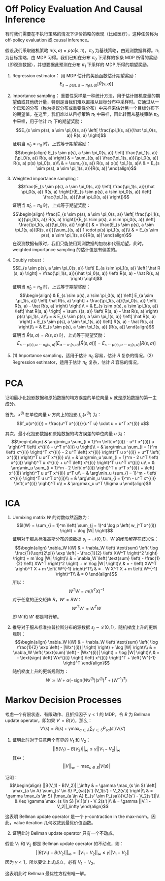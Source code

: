 # Off Policy Evaluation And Causal Inference
有时我们需要在不执行策略的情况下评价策略的表现（比如医疗），这种任务称为 off-policy evaluation 或 causal inference。

假设我们采取随机策略 $\pi(s, a) = p(a | s, \pi)$。$\pi_0$ 为基线策略，由观测数据算得。$\pi_1$ 为目标策略，由 MDP 习得。我们已知在分布 $\pi_0$ 下采样的多条 MDP 所得的奖励（即观测数据），并想要据此预测在分布 $\pi_1$ 下采样的 MDP 所得的期望奖励。

1. Regression estimator：
用 MDP 估计的奖励函数估计期望奖励：
$$E_{s \sim p(s), a \sim \pi_1(s, a)} \left[ \hat R(s, a) \right]$$

2. Importance sampling：
重要性采样是一种统计方法，用于估计随机变量的期望值或其他统计量，特别是当我们难以直接从目标分布中采样时。它通过从一个已知的分布（称为提议分布或重要性分布）中采样来估计另一个目标分布下的期望值。在这里，我们难以从目标策略 $\pi_1$ 中采样，因此转而从基线策略 $\pi_0$ 中采样，用于估计 $\pi_1$ 下的期望奖励：
$$E_{s \sim p(s), a \sim \pi_0(s, a)} \left[ \frac{\pi_1(s, a)}{\hat \pi_0(s, a)} R(s, a) \right]$$
证明当 $\hat \pi_0 = \pi_0$ 时，上式等于期望奖励：
$$\begin{align}
E_{s \sim p(s), a \sim \pi_0(s, a)} \left[ \frac{\pi_1(s, a)}{\pi_0(s, a)} R(s, a) \right] & = \sum_{(s, a)} \frac{\pi_1(s, a)}{\pi_0(s, a)} R(s, a) p(s) \pi_0(s, a)\\
& = \sum_{(s, a)} R(s, a) p(s) \pi_1(s, a)\\
& = E_{s \sim p(s), a \sim \pi_1(s, a)}[R(s, a)]
\end{align}$$

3. Weighted importance sampling：
$$\frac{E_{s \sim p(s), a \sim \pi_0(s, a)} \left[ \frac{\pi_1(s, a)}{\hat \pi_0(s, a)} R(s, a) \right]}{E_{s \sim p(s), a \sim \pi_0(s, a)} \left[ \frac{\pi_1(s, a)}{\hat \pi_0(s, a)} \right]}$$
证明当 $\hat \pi_0 = \pi_0$ 时，上式等于期望奖励：
$$\begin{align}
\frac{E_{s \sim p(s), a \sim \pi_0(s, a)} \left[ \frac{\pi_1(s, a)}{\pi_0(s, a)} R(s, a) \right]}{E_{s \sim p(s), a \sim \pi_0(s, a)} \left[ \frac{\pi_1(s, a)}{\pi_0(s, a)} \right]} & = \frac{E_{s \sim p(s), a \sim \pi_1(s, a)}[R(s, a)]}{\sum_{(s, a)} 1 \cdot p(s) \pi_1(s, a)}\\
& = E_{s \sim p(s), a \sim \pi_1(s, a)}[R(s, a)]
\end{align}$$
在观测数据有限时，我们只能使用观测数据的加权和代替期望，此时，weighted importance sampling 的估计值是有偏差的。

4. Doubly robust：
$$E_{s \sim p(s), a \sim \pi_0(s, a)} \left[ E_{a \sim \pi_1(s, a)} \left[ \hat R (s, a) \right] + \frac{\pi_1(s, a)}{\hat \pi_0(s, a)} \left( R(s, a) - \hat R(s, a) \right) \right]$$
证明当 $\hat \pi_0 = \pi_0$ 时，上式等于期望奖励：
$$\begin{align}
& E_{s \sim p(s), a \sim \pi_0(s, a)} \left[ E_{a \sim \pi_1(s, a)} \left[ \hat R(s, a) \right] + \frac{\pi_1(s, a)}{\pi_0(s, a)} \left( R(s, a) - \hat R(s, a) \right) \right]\\ 
= & E_{s \sim p(s), a \sim \pi_1(s, a)} \left[ \hat R(s, a) \right] + \sum_{(s, a)} \left( R(s, a) - \hat R(s, a) \right) p(s) \pi_1(s, a)\\
= & E_{s \sim p(s), a \sim \pi_1(s, a)} \left[ \hat R(s, a) \right] + E_{s \sim p(s), a \sim \pi_1(s, a)} \left[ R(s, a) - \hat R(s, a) \right]\\
= & E_{s \sim p(s), a \sim \pi_1(s, a)} [R(s, a)]
\end{align}$$
证明当 $\hat R(s, a) = R(s, a)$ 时，上式等于期望奖励：
$$E_{s \sim p(s), a \sim \pi_0(s, a)} \left[ E_{a \sim \pi_1(s, a)} \left[ \hat R (s, a) \right] \right] = E_{s \sim p(s), a \sim \pi_1(s, a)} [R(s, a)]$$

5. (1) Importance sampling，适用于估计 $\pi_0$ 容易，估计 $R$ 复杂的情况。(2) Regression estimator，适用于估计 $\pi_0$ 复杂，估计 $R$ 容易的情况。

# PCA
证明最小化投影数据和原始数据的均方误差的单位向量 $u$ 就是原始数据的第一主成分。

首先，$x^{(i)}$ 在单位向量 $u$ 方向上的投影 $f_u(x^{(i)})$ 为：
$$f_u(x^{(i)}) = \frac{u^T x^{(i)}}{u^T u} \cdot u = u^T x^{(i)} u$$

其次，最小化投影数据和原始数据的均方误差的单位向量 $u$ 为：
$$\begin{align}
& \arg\min_u \sum_{i = 1}^m \left( x^{(i)} - u^T x^{(i)} u \right)^T \left( x^{(i)} - u^T x^{(i)} u \right)\\
= & \arg\min_u \sum_{i = 1}^m \left( x^{(i)} \right)^T x^{(i)} - 2 u^T \left( x^{(i)} \right)^T u x^{(i)} + u^T \left( x^{(i)} \right)^T u u^T x^{(i)} u\\
= & \arg\min_u \sum_{i = 1}^m - 2 u^T \left( x^{(i)} \right)^T u x^{(i)} + u^T \left( x^{(i)} \right)^T u u^T x^{(i)} u\\
= & \arg\min_u \sum_{i = 1}^m - 2 \left( x^{(i)} \right)^T u u^T x^{(i)} + \left( x^{(i)} \right)^T u u^T x^{(i)} u^T u\\
= & \arg\min_u \sum_{i = 1}^m - \left( x^{(i)} \right)^T u u^T x^{(i)}\\
= & \arg\min_u \sum_{i = 1}^m - u^T x^{(i)} \left( x^{(i)} \right)^T u\\
= & \arg\max_u u^T \Sigma u
\end{align}$$

# ICA
1. Unmixing matrix $W$ 的对数似然函数为：
$$l(W) = \sum_{i = 1}^m \left( \sum_{j = 1}^d \log p \left( w_j^T x^{(i)} \right) + \log |W| \right)$$
证明对于服从标准高斯分布的源数据 $s_j \sim \mathcal{N}(0, 1)$，$W$ 的闭形解存在歧义性：
$$\begin{align}
\nabla_W l(W) & = \nabla_W \left( \text{sum} \left( \log \frac{1}{\sqrt{2\pi}} \exp \left( - \frac{1}{2} \left( XW^T \right)^2 \right) \right) + m \log |W| \right)\\
& = \nabla_W \left( \text{sum} \left( - \frac{1}{2} \left( XW^T \right)^2 \right) + m \log |W| \right)\\
& = - \left( XW^T \right)^T X + m \left( W^{-1} \right)^T\\
& = - W X^T X + m \left( W^{-1} \right)^T\\
& = 0
\end{align}$$
所以：
$$W^TW = m (X^T X)^{-1}$$
对于任意的正交矩阵 $R$，$W' = RW$：
$${W'}^T W' = W^T W$$
即 $W$ 和 $W'$ 都是可行解。

2. 推导对于服从标准拉普拉斯分布的源数据 $s_j \sim \mathcal{L}(0, 1)$，随机梯度上升的更新规则：
$$\begin{align}
\nabla_W l(W) & = \nabla_W \left( \text{sum} \left( \log \frac{1}{2} \exp \left( - |Wx^{(i)}| \right) \right) + \log |W| \right)\\
& = \nabla_W \left( \text{sum} \left( - |Wx^{(i)}| \right) + \log |W| \right)\\
& = - \text{sign} \left( Wx^{(i)} \right) \left( x^{(i)} \right)^T + \left( W^{-1} \right)^T
\end{align}$$
随机梯度上升的更新规则为：
$$W := W + \alpha \left( - \text{sign} \left( Wx^{(i)} \right) \left( x^{(i)} \right)^T + \left( W^{-1} \right)^T \right)$$

# Markov Decision Processes
考虑一个有限状态、有限动作、且折扣因子 $\gamma < 1$ 的 MDP。令 $B$ 为 Bellman update operator，即如果 $V' = B(V)$，那么：
$$V'(s) = R(s) + \gamma \max_{a \in A} \sum_{s' \in S} P_{sa}(s') V(s')$$

1. 证明此时对于任意两个有界的 $V_1$ 和 $V_2$：
$$||B(V_1) - B(V_2)||_\infty \leq \gamma ||V_1 - V_2||_\infty$$
其中：
$$||V||_\infty = \max_{s \in S} |V(s)|$$

证明：
$$\begin{align}
||B(V_1) - B(V_2)||_\infty & = \gamma \max_{s \in S} \left| \max_{a \in A} \sum_{s' \in S} P_{sa}(s') (V_1(s') - V_2(s')) \right|\\
& = \gamma \max_{s \in S} |\max_{a \in A} E_{s' \sim P_{sa}}[V_1(s') - V_2(s')]|\\
& \leq \gamma \max_{s \in S} |V_1(s') - V_2(s')|\\
& = \gamma ||V_1 - V_2||_\infty
\end{align}$$

这表明 Bellman update operator 是一个 $\gamma$-contraction in the max-norm。因此，value iteration 几何收敛到最优价值函数。

2. 证明此时 Bellman update operator 只有一个不动点。

假设 $V_1$ 和 $V_2$ 都是 Bellman update operator 的不动点，则：
$$||B(V_1) - B(V_2)||_\infty = ||V_1 - V_2||_\infty \leq \gamma ||V_1 - V_2||$$
因为 $\gamma < 1$，所以要让上式成立，必有 $V_1 = V_2$。

这表明此时 Bellman 最优性方程有唯一解。
